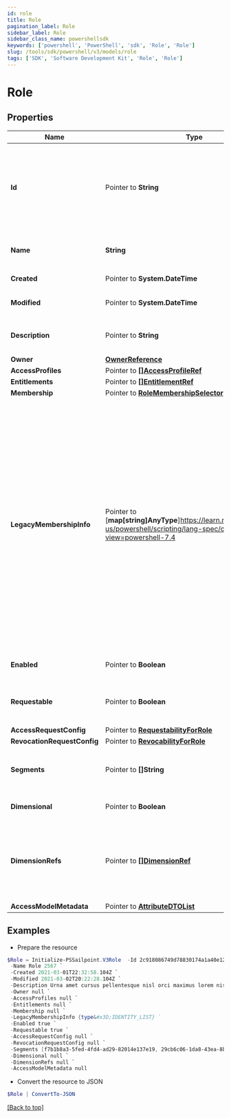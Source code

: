 ```yaml
---
id: role
title: Role
pagination_label: Role
sidebar_label: Role
sidebar_class_name: powershellsdk
keywords: ['powershell', 'PowerShell', 'sdk', 'Role', 'Role'] 
slug: /tools/sdk/powershell/v3/models/role
tags: ['SDK', 'Software Development Kit', 'Role', 'Role']
---
```



# Role

## Properties

Name | Type | Description | Notes
------------ | ------------- | ------------- | -------------
**Id** |  Pointer to **String** | The id of the Role. This field must be left null when creating an Role, otherwise a 400 Bad Request error will result. | [optional] 
**Name** |  **String** | The human-readable display name of the Role | [required]
**Created** |  Pointer to **System.DateTime** | Date the Role was created | [optional] [readonly] 
**Modified** |  Pointer to **System.DateTime** | Date the Role was last modified. | [optional] [readonly] 
**Description** |  Pointer to **String** | A human-readable description of the Role | [optional] 
**Owner** |  [**OwnerReference**](owner-reference) |  | [required]
**AccessProfiles** |  Pointer to [**[]AccessProfileRef**](access-profile-ref) |  | [optional] 
**Entitlements** |  Pointer to [**[]EntitlementRef**](entitlement-ref) |  | [optional] 
**Membership** |  Pointer to [**RoleMembershipSelector**](role-membership-selector) |  | [optional] 
**LegacyMembershipInfo** |  Pointer to [**map[string]AnyType**]https://learn.microsoft.com/en-us/powershell/scripting/lang-spec/chapter-04?view=powershell-7.4 | This field is not directly modifiable and is generally expected to be *null*. In very rare instances, some Roles may have been created using membership selection criteria that are no longer fully supported. While these Roles will still work, they should be migrated to STANDARD or IDENTITY_LIST selection criteria. This field exists for informational purposes as an aid to such migration. | [optional] 
**Enabled** |  Pointer to **Boolean** | Whether the Role is enabled or not. | [optional] [default to $false]
**Requestable** |  Pointer to **Boolean** | Whether the Role can be the target of access requests. | [optional] [default to $false]
**AccessRequestConfig** |  Pointer to [**RequestabilityForRole**](requestability-for-role) |  | [optional] 
**RevocationRequestConfig** |  Pointer to [**RevocabilityForRole**](revocability-for-role) |  | [optional] 
**Segments** |  Pointer to **[]String** | List of IDs of segments, if any, to which this Role is assigned. | [optional] 
**Dimensional** |  Pointer to **Boolean** | Whether the Role is dimensional. | [optional] [default to $false]
**DimensionRefs** |  Pointer to [**[]DimensionRef**](dimension-ref) | List of references to dimensions to which this Role is assigned. This field is only relevant if the Role is dimensional. | [optional] 
**AccessModelMetadata** |  Pointer to [**AttributeDTOList**](attribute-dto-list) |  | [optional] 

## Examples

- Prepare the resource
```powershell
$Role = Initialize-PSSailpoint.V3Role  -Id 2c918086749d78830174a1a40e121518 `
 -Name Role 2567 `
 -Created 2021-03-01T22:32:58.104Z `
 -Modified 2021-03-02T20:22:28.104Z `
 -Description Urna amet cursus pellentesque nisl orci maximus lorem nisl euismod fusce morbi placerat adipiscing maecenas nisi tristique et metus et lacus sed morbi nunc nisl maximus magna arcu varius sollicitudin elementum enim maecenas nisi id ipsum tempus fusce diam ipsum tortor. `
 -Owner null `
 -AccessProfiles null `
 -Entitlements null `
 -Membership null `
 -LegacyMembershipInfo {type&#x3D;IDENTITY_LIST} `
 -Enabled true `
 -Requestable true `
 -AccessRequestConfig null `
 -RevocationRequestConfig null `
 -Segments [f7b1b8a3-5fed-4fd4-ad29-82014e137e19, 29cb6c06-1da8-43ea-8be4-b3125f248f2a] `
 -Dimensional null `
 -DimensionRefs null `
 -AccessModelMetadata null
```

- Convert the resource to JSON
```powershell
$Role | ConvertTo-JSON
```


[[Back to top]](#) 

